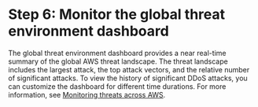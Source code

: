# Step 6: Monitor the global threat environment dashboard<a name="get-started-fms-shield-monitor-global-dashboard"></a>

The global threat environment dashboard provides a near real\-time summary of the global AWS threat landscape\. The threat landscape includes the largest attack, the top attack vectors, and the relative number of significant attacks\. To view the history of significant DDoS attacks, you can customize the dashboard for different time durations\. For more information, see [ Monitoring threats across AWS](using-ddos-reports.md#aws-shield-global-threats)\. 